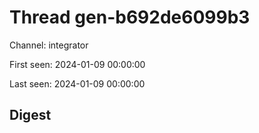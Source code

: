# Thread gen-b692de6099b3
Channel: integrator

First seen: 2024-01-09 00:00:00

Last seen: 2024-01-09 00:00:00

## Digest


